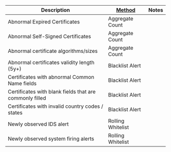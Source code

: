 | Description                                             | [Method](/Detection-Methods.md) | Notes |
| ------------------------------------------------------- | ------------------------------------------------------- | ----- |
| Abnormal Expired Certificates                           | Aggregate Count                                         |       |
| Abnormal Self-Signed Certificates                       | Aggregate Count                                         |       |
| Abnormal certificate algorithms/sizes                   | Aggregate Count                                         |       |
| Abnormal certificates validity length (5y+)             | Blacklist Alert                                         |       |
| Certificates with abnormal Common Name fields           | Blacklist Alert                                         |       |
| Certificates with blank fields that are commonly filled | Blacklist Alert                                         |       |
| Certificates with invalid country codes / states        | Blacklist Alert                                         |       |
| Newly observed IDS alert                                | Rolling Whitelist                                       |       |
| Newly observed system firing alerts                     | Rolling Whitelist                                       |       |



